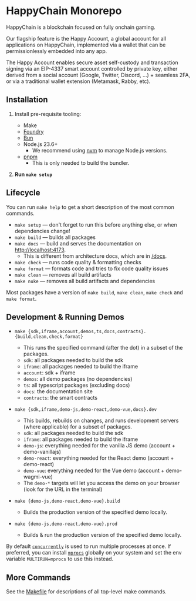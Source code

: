 # HappyChain Monorepo

HappyChain is a blockchain focused on fully onchain gaming.

Our flagship feature is the Happy Account, a global account for all applications on HappyChain,
implemented via a wallet that can be permissionlessly embedded into any app.

The Happy Account enables secure asset self-custody and transaction signing via an EIP-4337 smart
account controlled by private key, either derived from a social account (Google, Twitter,
Discord, ...) + seamless 2FA, or via a traditional wallet extension (Metamask, Rabby, etc).

## Installation

1. Install pre-requisite tooling:
    - Make
    - [Foundry](https://github.com/foundry-rs/foundry)
    - [Bun](https://bun.sh/)
    - Node.js 23.6+
        - We recommend using [nvm](https://github.com/nvm-sh/nvm) to manage Node.js versions.
    - [pnpm](https://pnpm.io/)
        - This is only needed to build the bundler.

2. **Run `make setup`**

## Lifecycle



You can run `make help` to get a short description of the most common commands.

- `make setup` — don't forget to run this before anything else, or when dependencies change!
- `make build` — builds all packages
- `make docs` — build and serves the documentation on <http://localhost:4173>.
  - This is different from architecture docs, which are in [/docs](/docs).
- `make check` — runs code quality & formatting checks
- `make format` — formats code and tries to fix code quality issues
- `make clean` — removes all build artifacts
- `make nuke` — removes all build artifacts and dependencies

Most packages have a version of `make build`, `make clean`, `make check` and `make format`.

## Development & Running Demos

- `make {sdk,iframe,account,demos,ts,docs,contracts}.{build,clean,check,format}`
  - This runs the specified command (after the dot) in a subset of the packages.
  - `sdk`: all packages needed to build the sdk
  - `iframe`: all packages needed to build the iframe
  - `account`: sdk + iframe
  - `demos`: all demo packages (no dependencies)
  - `ts`: all typescript packages (excluding docs)
  - `docs`: the documentation site
  - `contracts`: the smart contracts

- `make {sdk,iframe,demo-js,demo-react,demo-vue,docs}.dev`
  - This builds, rebuilds on changes, and runs development servers (where applicable) for
    a subset of packages.
  - `sdk`: all packages needed to build the sdk
  - `iframe`: all packages needed to build the iframe
  - `demo-js`: everything needed for the vanilla JS demo (account + demo-vanillajs)
  - `demo-react`: everything needed for the React demo (account + demo-react)
  - `demo-vue`: everything needed for the Vue demo (account + demo-wagmi-vue)
  - The `demo-*` targets will let you access the demo on your browser
    (look for the URL in the terminal)

- `make {demo-js,demo-react,demo-vue}.build`
  - Builds the production version of the specified demo locally.

- `make {demo-js,demo-react,demo-vue}.prod`
  - Builds & run the production version of the specified demo locally.

By default [`concurrently`](https://github.com/open-cli-tools/concurrently) is used to run multiple processes at once. If preferred, you can install [`mprocs`](https://github.com/pvolok/mprocs) globally on your system and set the env variable `MULTIRUN=mprocs` to use this instead.

## More Commands

See the [Makefile](/Makefile) for descriptions of all top-level make commands.
